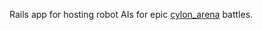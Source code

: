 Rails app for hosting robot AIs for epic [cylon_arena](https://github.com/ralreegorganon/cylon_arena) battles.